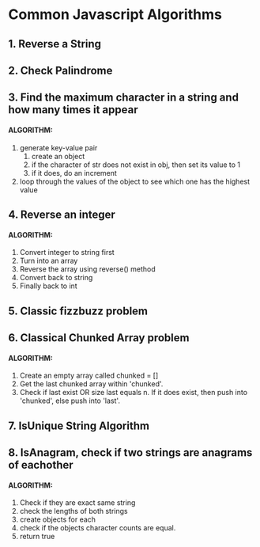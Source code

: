 # Common Javascript Algorithms

## 1. Reverse a String

## 2. Check Palindrome

## 3. Find the maximum character in a string and how many times it appear
   ####  ALGORITHM:
   1. generate key-value pair
      1. create an object
      2. if the character of str does not exist in obj, then set its value to 1
      3. if it does, do an increment
   2. loop through the values of  the  object to see which one has the highest value

## 4. Reverse an integer
   ####  ALGORITHM:
   1. Convert integer to string first
   2. Turn into an array
   3. Reverse the array using reverse() method
   4. Convert back to string
   5. Finally back to int

## 5. Classic fizzbuzz problem

## 6. Classical Chunked Array problem
   ####  ALGORITHM:
   1. Create an empty array called chunked = []
   2. Get the last chunked array within 'chunked'.
   3. Check if last exist OR size last equals n. If it does exist, then push into 'chunked', else push into 'last'.

## 7. IsUnique String Algorithm
   
## 8. IsAnagram, check if two strings are anagrams of eachother
   ####  ALGORITHM:
   1. Check if they are exact same string
   2. check the lengths of both strings
   3. create objects for each
   4. check if the objects character counts are equal.
   5. return true

   
